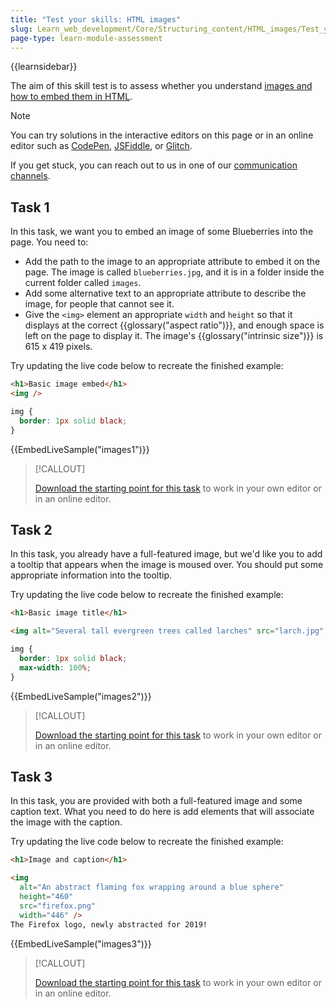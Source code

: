 ```yaml
---
title: "Test your skills: HTML images"
slug: Learn_web_development/Core/Structuring_content/HTML_images/Test_your_skills:_HTML_images
page-type: learn-module-assessment
---
```


{{learnsidebar}}

The aim of this skill test is to assess whether you understand [images and how to embed them in HTML](/en-US/docs/Learn_web_development/Core/Structuring_content/HTML_images).

> [!NOTE]
> You can try solutions in the interactive editors on this page or in an online editor such as [CodePen](https://codepen.io/), [JSFiddle](https://jsfiddle.net/), or [Glitch](https://glitch.com/).
>
> If you get stuck, you can reach out to us in one of our [communication channels](/en-US/docs/MDN/Community/Communication_channels).

## Task 1

In this task, we want you to embed an image of some Blueberries into the page. You need to:

- Add the path to the image to an appropriate attribute to embed it on the page. The image is called `blueberries.jpg`, and it is in a folder inside the current folder called `images`.
- Add some alternative text to an appropriate attribute to describe the image, for people that cannot see it.
- Give the `<img>` element an appropriate `width` and `height` so that it displays at the correct {{glossary("aspect ratio")}}, and enough space is left on the page to display it. The image's {{glossary("intrinsic size")}} is 615 x 419 pixels.

Try updating the live code below to recreate the finished example:

```html live-sample___images1
<h1>Basic image embed</h1>
<img />
```

```css live-sample___images1
img {
  border: 1px solid black;
}
```

{{EmbedLiveSample("images1")}}

> [!CALLOUT]
>
> [Download the starting point for this task](https://github.com/mdn/learning-area/blob/main/html/multimedia-and-embedding/tasks/images/images1-download.html) to work in your own editor or in an online editor.

## Task 2

In this task, you already have a full-featured image, but we'd like you to add a tooltip that appears when the image is moused over. You should put some appropriate information into the tooltip.

Try updating the live code below to recreate the finished example:

```html live-sample___images2
<h1>Basic image title</h1>

<img alt="Several tall evergreen trees called larches" src="larch.jpg" />
```

```css live-sample___images2
img {
  border: 1px solid black;
  max-width: 100%;
}
```

{{EmbedLiveSample("images2")}}

> [!CALLOUT]
>
> [Download the starting point for this task](https://github.com/mdn/learning-area/blob/main/html/multimedia-and-embedding/tasks/images/images2-download.html) to work in your own editor or in an online editor.

## Task 3

In this task, you are provided with both a full-featured image and some caption text. What you need to do here is add elements that will associate the image with the caption.

Try updating the live code below to recreate the finished example:

```html live-sample___images3
<h1>Image and caption</h1>

<img
  alt="An abstract flaming fox wrapping around a blue sphere"
  height="460"
  src="firefox.png"
  width="446" />
The Firefox logo, newly abstracted for 2019!
```

{{EmbedLiveSample("images3")}}

> [!CALLOUT]
>
> [Download the starting point for this task](https://github.com/mdn/learning-area/blob/main/html/multimedia-and-embedding/tasks/images/images3-download.html) to work in your own editor or in an online editor.
